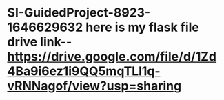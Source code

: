 # SI-GuidedProject-8923-1646629632 here is my flask file drive link--  https://drive.google.com/file/d/1Zd4Ba9i6ez1i9QQ5mqTLl1q-vRNNagof/view?usp=sharing
